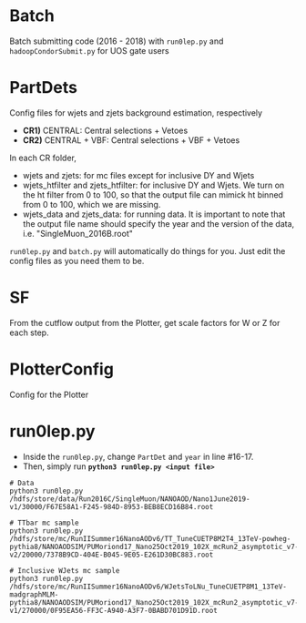 # Batch
Batch submitting code (2016 - 2018) with `run0lep.py` and `hadoopCondorSubmit.py` for UOS gate users

# PartDets
Config files for wjets and zjets background estimation, respectively
- **CR1)** CENTRAL: Central selections + Vetoes
- **CR2)** CENTRAL + VBF: Central selections + VBF + Vetoes

In each CR folder,

- wjets and zjets: for mc files except for inclusive DY and Wjets
- wjets_htfilter and zjets_htfilter: for inclusive DY and Wjets. We turn on the ht filter from 0 to 100, so that the output file can mimick ht binned from 0 to 100, which we are missing.
- wjets_data and zjets_data: for running data. It is important to note that the output file name should specify the year and the version of the data, i.e. "SingleMuon_2016B.root" 

`run0lep.py` and `batch.py` will automatically do things for you. Just edit the config files as you need them to be.

# SF
From the cutflow output from the Plotter, get scale factors for W or Z for each step.

# PlotterConfig
Config for the Plotter

# run0lep.py
* Inside the `run0lep.py`, change `PartDet` and `year` in line #16-17.
* Then, simply run **`python3 run0lep.py <input file>`**

```shell
# Data
python3 run0lep.py /hdfs/store/data/Run2016C/SingleMuon/NANOAOD/Nano1June2019-v1/30000/F67E58A1-F245-984D-8953-BEB8ECD16B84.root

# TTbar mc sample
python3 run0lep.py /hdfs/store/mc/RunIISummer16NanoAODv6/TT_TuneCUETP8M2T4_13TeV-powheg-pythia8/NANOAODSIM/PUMoriond17_Nano25Oct2019_102X_mcRun2_asymptotic_v7-v2/20000/7378B9CD-404E-B045-9E05-E261D30BC883.root

# Inclusive WJets mc sample
python3 run0lep.py /hdfs/store/mc/RunIISummer16NanoAODv6/WJetsToLNu_TuneCUETP8M1_13TeV-madgraphMLM-pythia8/NANOAODSIM/PUMoriond17_Nano25Oct2019_102X_mcRun2_asymptotic_v7-v1/270000/0F95EA56-FF3C-A940-A3F7-0BABD701D91D.root
```
